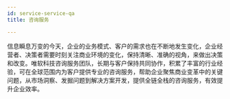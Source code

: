 ```yaml
---
id: service-service-qa
title: 咨询服务

---
```



信息瞬息万变的今天，企业的业务模式、客户的需求也在不断地发生变化，企业经营者、决策者需要时刻关注商业环境的变化，保持清晰、准确的视角，来做出决策和改变。唯软科技咨询服务团队，长期与客户保持共同协作，积累了丰富的行业经验，可在全球范围内为客户提供专业的咨询服务，帮助企业聚焦商业变革中的关键问题，从市场洞察、发掘问题到解决方案开发，提供全链全栈的咨询服务，有效提升企业效率。
